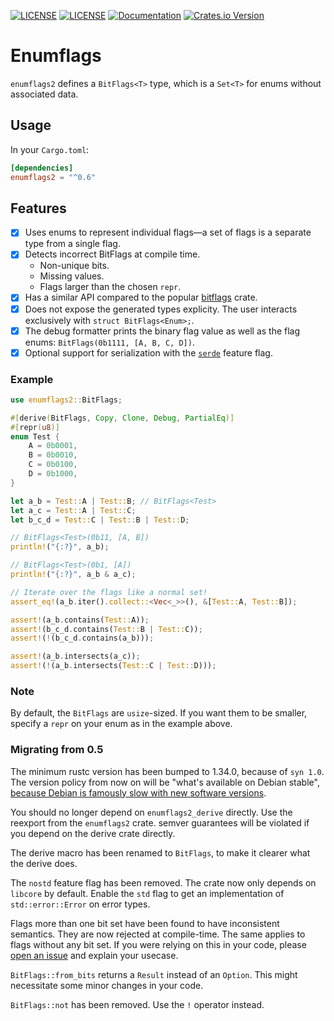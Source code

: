 [![LICENSE](https://img.shields.io/badge/license-MIT-blue.svg)](LICENSE-MIT)
[![LICENSE](https://img.shields.io/badge/license-apache-blue.svg)](LICENSE-APACHE)
[![Documentation](https://docs.rs/enumflags2/badge.svg)](https://docs.rs/enumflags2)
[![Crates.io Version](https://img.shields.io/crates/v/enumflags2.svg)](https://crates.io/crates/enumflags2)

# Enumflags

`enumflags2` defines a `BitFlags<T>` type, which is a `Set<T>`
for enums without associated data.

## Usage

In your `Cargo.toml`:
```Toml
[dependencies]
enumflags2 = "^0.6"
```

## Features

- [x] Uses enums to represent individual flags&mdash;a set of flags is a separate type from a single flag.
- [x] Detects incorrect BitFlags at compile time.
  - Non-unique bits.
  - Missing values.
  - Flags larger than the chosen `repr`.
- [x] Has a similar API compared to the popular [bitflags](https://crates.io/crates/bitflags) crate.
- [x] Does not expose the generated types explicity. The user interacts exclusively with `struct BitFlags<Enum>;`.
- [x] The debug formatter prints the binary flag value as well as the flag enums: `BitFlags(0b1111, [A, B, C, D])`.
- [x] Optional support for serialization with the [`serde`](https://serde.rs/) feature flag.

### Example

```rust
use enumflags2::BitFlags;

#[derive(BitFlags, Copy, Clone, Debug, PartialEq)]
#[repr(u8)]
enum Test {
    A = 0b0001,
    B = 0b0010,
    C = 0b0100,
    D = 0b1000,
}

let a_b = Test::A | Test::B; // BitFlags<Test>
let a_c = Test::A | Test::C;
let b_c_d = Test::C | Test::B | Test::D;

// BitFlags<Test>(0b11, [A, B])
println!("{:?}", a_b);

// BitFlags<Test>(0b1, [A])
println!("{:?}", a_b & a_c);

// Iterate over the flags like a normal set!
assert_eq!(a_b.iter().collect::<Vec<_>>(), &[Test::A, Test::B]);

assert!(a_b.contains(Test::A));
assert!(b_c_d.contains(Test::B | Test::C));
assert!(!(b_c_d.contains(a_b)));

assert!(a_b.intersects(a_c));
assert!(!(a_b.intersects(Test::C | Test::D)));
```

### Note

By default, the `BitFlags` are `usize`-sized. If you want them to be smaller,
specify a `repr` on your enum as in the example above.

### Migrating from 0.5

The minimum rustc version has been bumped to 1.34.0, because of `syn 1.0`. The
version policy from now on will be "what's available on Debian stable", [because
Debian is famously slow with new software versions][debian-snailpace].

You should no longer depend on `enumflags2_derive` directly.
Use the reexport from the `enumflags2` crate.
semver guarantees will be violated if you depend on the derive crate directly.

The derive macro has been renamed to `BitFlags`, to make it clearer what the
derive does.

The `nostd` feature flag has been removed. The crate now only depends on `libcore`
by default. Enable the `std` flag to get an implementation of `std::error::Error`
on error types.

Flags more than one bit set have been found to have inconsistent semantics.
They are now rejected at compile-time. The same applies to flags without any
bit set. If you were relying on this in your code, please [open an issue][issue]
and explain your usecase.

`BitFlags::from_bits` returns a `Result` instead of an `Option`. This might
necessitate some minor changes in your code.

`BitFlags::not` has been removed. Use the `!` operator instead.

[debian-snailpace]: https://www.jwz.org/blog/2016/04/i-would-like-debian-to-stop-shipping-xscreensaver/
[issue]: https://github.com/NieDzejkob/enumflags2/issues/new
